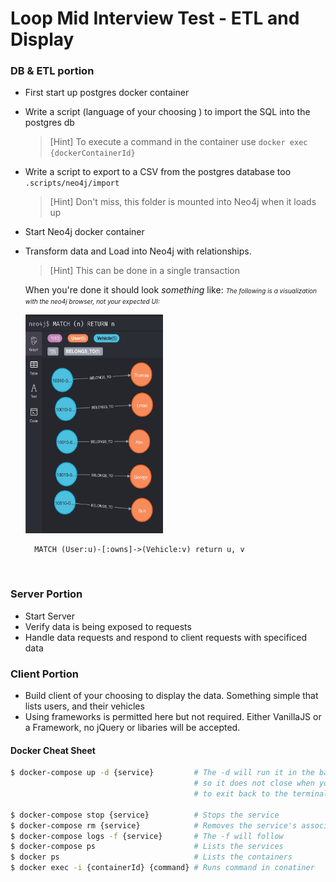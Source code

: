 # Loop Mid Interview Test - ETL and Display

### DB & ETL portion
- First start up postgres docker container
- Write a script (language of your choosing ) to import the SQL into the postgres db
  > [Hint] To execute a command in the container use `docker exec {dockerContainerId}`
- Write a script to export to a CSV from the postgres database too `.scripts/neo4j/import`
  > [Hint] Don't miss, this folder is mounted into Neo4j when it loads up
- Start Neo4j docker container
- Transform data and Load into Neo4j with relationships.
  > [Hint] This can be done in a single transaction

  When you're done it should look _something_ like:
  <span style="font-size:10px">_The following is a visualization with the neo4j browser, not your expected UI:_</span></br>
  
  <img src="./Neo4J.png" width=220 height=350 />
  <br/>
  
  ```
    MATCH (User:u)-[:owns]->(Vehicle:v) return u, v
  ```
  <br/>

### Server Portion
- Start Server
- Verify data is being exposed to requests
- Handle data requests and respond to client requests with specificed data

### Client Portion
- Build client of your choosing to display the data. Something simple that lists users, and their vehicles
- Using frameworks is permitted here but not required. Either VanillaJS or a Framework, no jQuery or libaries will be accepted.


#### **Docker Cheat Sheet**
```bash
$ docker-compose up -d {service}         # The -d will run it in the background,
                                         # so it does not close when you attempt
                                         # to exit back to the terminal

$ docker-compose stop {service}          # Stops the service
$ docker-compose rm {service}            # Removes the service's associated container
$ docker-compose logs -f {service}       # The -f will follow
$ docker-compose ps                      # Lists the services
$ docker ps                              # Lists the containers
$ docker exec -i {containerId} {command} # Runs command in conatiner
```      